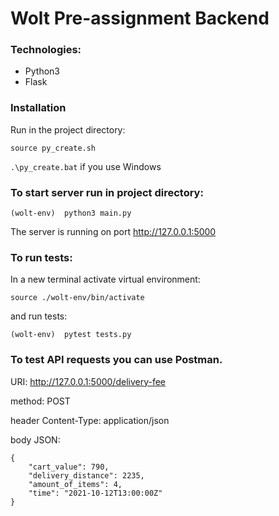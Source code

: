 # Wolt Pre-assignment Backend

### Technologies:
* Python3
* Flask

### Installation
Run in the project directory: 

`source py_create.sh`    

`.\py_create.bat`        if you use Windows 

### To start server run in project directory:
`(wolt-env)  python3 main.py`

The server is running on port http://127.0.0.1:5000

### To run tests: 
In a new terminal activate virtual environment:

`source ./wolt-env/bin/activate`

and run tests:

`(wolt-env)  pytest tests.py`

### To test API requests you can use Postman.

URI: http://127.0.0.1:5000/delivery-fee 

method: POST

header Content-Type: application/json

body JSON:
```
{
    "cart_value": 790,
    "delivery_distance": 2235,
    "amount_of_items": 4,
    "time": "2021-10-12T13:00:00Z"
}
```
